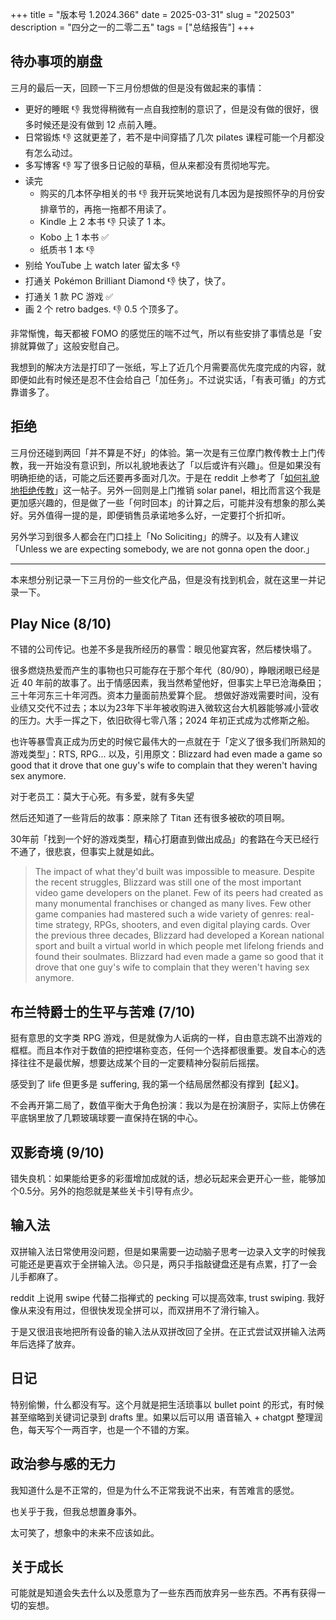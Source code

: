 +++
title = "版本号 1.2024.366"
date = 2025-03-31"
slug = "202503"
description = "四分之一的二零二五"
tags = ["总结报告"]
+++

## 待办事项的崩盘

三月的最后一天，回顾一下三月份想做的但是没有做起来的事情：

- 更好的睡眠 👎 我觉得稍微有一点自我控制的意识了，但是没有做的很好，很多时候还是没有做到 12 点前入睡。
- 日常锻炼 👎 这就更差了，若不是中间穿插了几次 pilates 课程可能一个月都没有怎么动过。
- 多写博客 👎 写了很多日记般的草稿，但从来都没有贯彻地写完。
- 读完
  - 购买的几本怀孕相关的书 👎 我开玩笑地说有几本因为是按照怀孕的月份安排章节的，再拖一拖都不用读了。
  - Kindle 上 2 本书 👎 只读了 1 本。
  - Kobo 上 1 本书 ✅
  - 纸质书 1 本 👎
- 别给 YouTube 上 watch later 留太多 👎
- 打通关 Pokémon Brilliant Diamond 👎 快了，快了。
- 打通关 1 款 PC 游戏 ✅
- 画 2 个 retro badges. 👎 0.5 个顶多了。

非常惭愧，每天都被 FOMO 的感觉压的喘不过气，所以有些安排了事情总是「安排就算做了」这般安慰自己。

我想到的解决方法是打印了一张纸，写上了近几个月需要高优先度完成的内容，就即便如此有时候还是忍不住会给自己「加任务」。不过说实话，「有表可循」的方式靠谱多了。

## 拒绝

三月份还碰到两回「并不算是不好」的体验。第一次是有三位摩门教传教士上门传教，我一开始没有意识到，所以礼貌地表达了「以后或许有兴趣」。但是如果没有明确拒绝的话，可能之后还要再多面对几次。于是在 reddit 上参考了「[如何礼貌地拒绝传教](https://www.reddit.com/r/exmormon/comments/b602os/how_can_i_politely_decline_my_neighbor/)」这一帖子。另外一回则是上门推销 solar panel，相比而言这个我是更加感兴趣的，但是做了一些「何时回本」的计算之后，可能并没有想象的那么美好。另外值得一提的是，即便销售员承诺地多么好，一定要打个折扣听。

另外学习到很多人都会在门口挂上「No Soliciting」的牌子。以及有人建议「Unless we are expecting somebody, we are not gonna open the door.」

***

本来想分别记录一下三月份的一些文化产品，但是没有找到机会，就在这里一并记录一下。

## Play Nice (8/10)

不错的公司传记。也差不多是我所经历的暴雪：眼见他宴宾客，然后楼快塌了。

很多燃烧热爱而产生的事物也只可能存在于那个年代（80/90），睁眼闭眼已经是近 40 年前的故事了。出于情感因素，我当然希望他好，但事实上早已沧海桑田；三十年河东三十年河西。资本力量面前热爱算个屁。 想做好游戏需要时间，没有业绩又交代不过去；本以为23年下半年被收购进入微软这台大机器能够减小营收的压力。大手一挥之下，依旧砍得七零八落；2024 年初正式成为忒修斯之船。

也许等暴雪真正成为历史的时候它最伟大的一点就在于「定义了很多我们所熟知的游戏类型」：RTS, RPG… 以及，引用原文：Blizzard had even made a game so good that it drove that one guy's wife to complain that they weren't having sex anymore.

对于老员工：莫大于心死。有多爱，就有多失望

然后还知道了一些背后的故事：原来除了 Titan 还有很多被砍的项目啊。

30年前「找到一个好的游戏类型，精心打磨直到做出成品」的套路在今天已经行不通了，很悲哀，但事实上就是如此。

> The impact of what they'd built was impossible to measure. Despite the recent struggles, Blizzard was still one of the most important video game developers on the planet. Few of its peers had created as many monumental franchises or changed as many lives. Few other game companies had mastered such a wide variety of genres: real-time strategy, RPGs, shooters, and even digital playing cards. Over the previous three decades, Blizzard had developed a Korean national sport and built a virtual world in which people met lifelong friends and found their soulmates. Blizzard had even made a game so good that it drove that one guy's wife to complain that they weren't having sex anymore.

## 布兰特爵士的生平与苦难 (7/10)

挺有意思的文字类 RPG 游戏，但是就像为人诟病的一样，自由意志跳不出游戏的框框。而且本作对于数值的把控堪称变态，任何一个选择都很重要。发自本心的选择往往不是最优解，想要达成某个目的一定要精神分裂前后摇摆。

感受到了 life 但更多是 suffering, 我的第一个结局居然都没有撑到【起义】。

不会再开第二局了，数值平衡大于角色扮演：我以为是在扮演厨子，实际上仿佛在平底锅里放了几颗玻璃球要一直保持在锅的中心。

## 双影奇境 (9/10)

错失良机：如果能给更多的彩蛋增加成就的话，想必玩起来会更开心一些，能够加个0.5分。另外的抱怨就是某些关卡引导有点少。

## 输入法

双拼输入法日常使用没问题，但是如果需要一边动脑子思考一边录入文字的时候我可能还是更喜欢于全拼输入法。😣只是，两只手指敲键盘还是有点累，打了一会儿手都麻了。

reddit 上说用 swipe 代替二指禅式的 pecking 可以提高效率, trust swiping. 我好像从来没有用过，但很快发现全拼可以，而双拼用不了滑行输入。

于是又很沮丧地把所有设备的输入法从双拼改回了全拼。在正式尝试双拼输入法两年后选择了放弃。

## 日记

特别偷懒，什么都没有写。这个月就是把生活琐事以 bullet point 的形式，有时候甚至缩略到关键词记录到 drafts 里。如果以后可以用 语音输入 + chatgpt 整理润色，每天写个一两百字，也是一个不错的方案。

## 政治参与感的无力

我知道什么是不正常的，但是为什么不正常我说不出来，有苦难言的感觉。

也关乎于我，但我总想置身事外。

太可笑了，想象中的未来不应该如此。

## 关于成长

可能就是知道会失去什么以及愿意为了一些东西而放弃另一些东西。不再有获得一切的妄想。
